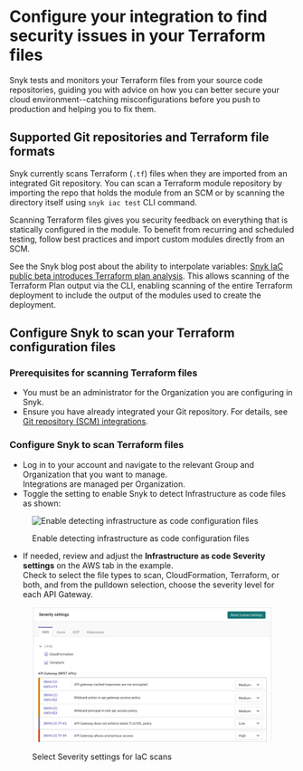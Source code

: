 # Configure your integration to find security issues in your Terraform files

Snyk tests and monitors your Terraform files from your source code repositories, guiding you with advice on how you can better secure your cloud environment--catching misconfigurations before you push to production and helping you to fix them.

## Supported Git repositories and Terraform file formats

Snyk currently scans Terraform (`.tf`) files when they are imported from an integrated Git repository. You can scan a Terraform module repository by importing the repo that holds the module from an SCM or by scanning the directory itself using `snyk iac test` CLI command.

Scanning Terraform files gives you security feedback on everything that is statically configured in the module. To benefit from recurring and scheduled testing, follow best practices and import custom modules directly from an SCM.

See the Snyk blog post about the ability to interpolate variables: [Snyk IaC public beta introduces Terraform plan analysis](https://snyk.io/blog/snyk-iac-public-beta-introduces-terraform-plan-analysis/). This allows scanning of the Terraform Plan output via the CLI, enabling scanning of the entire Terraform deployment to include the output of the modules used to create the deployment.

## Configure Snyk to scan your Terraform configuration files

### **Prerequisites for scanning Terraform files**

* You must be an administrator for the Organization you are configuring in Snyk.
* Ensure you have already integrated your Git repository. For details, see [Git repository (SCM) integrations](../../../integrations/git-repository-scm-integrations/).

### **Configure Snyk to scan Terraform files**

* Log in to your account and navigate to the relevant Group and Organization that you want to manage.\
  Integrations are managed per Organization.
* Toggle the setting to enable Snyk to detect Infrastructure as code files as shown:

<figure><img src="../../../.gitbook/assets/snyk-iac-enable.png" alt="Enable detecting infrastructure as code configuration files"><figcaption><p>Enable detecting infrastructure as code configuration files</p></figcaption></figure>

* If needed, review and adjust the **Infrastructure as code** **Severity settings** on the AWS tab in the example.\
  Check to select the file types to scan, CloudFormation, Terraform, or both, and from the pulldown selection, choose the severity level for each API Gateway.

<figure><img src="../../../.gitbook/assets/image (105) (1) (1) (1) (1) (1) (1) (1) (1) (1) (1) (1) (1) (1) (1) (1) (1) (1) (1) (1) (1) (2).png" alt="Select Severity settings for IaC scans"><figcaption><p>Select Severity settings for IaC scans</p></figcaption></figure>
